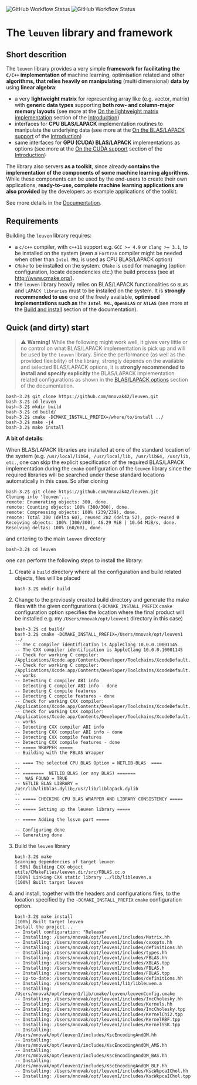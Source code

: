 ![GitHub Workflow Status](https://img.shields.io/github/workflow/status/mnovak42/leuven/cpu-build?label=leuven%3A%20CPU-build%20%26%20tests&logo=GitHub&logoColor=blue&style=plastic)
![GitHub Workflow Status](https://img.shields.io/github/workflow/status/mnovak42/leuven/CUDA-ubuntu-build?label=leuven%3A%20CUDA%20build&logo=GitHub&logoColor=blue&style=plastic)

# The `leuven` library and framework

## Short descrition

The `leuven` library provides a very simple **framework for facilitating the `C/C++` implementation of** machine learning, optimisation related and other **algorithms, that relies heavily on manipulating** (multi dimensional) **data by** using **linear algebra**:

 - a very **lightweight matrix** for representing array like (e.g. vector, matrix) with **generic data types** supporting **both row- and column-major memory layouts** (see more at the [On the lightweight matrix implementation](On-the-lightweight-matrix-implementation) section of the [Introduction](Introduction))
 - interfaces for **CPU BLAS/LAPACK** implementation routines to manipulate the underlying data (see more at the [On the BLAS/LAPACK support](On-the-BLAS/LAPACK-support) of the [Introduction](Introduction))
 - same interfaces for **GPU (CUDA) BLAS/LAPACK** implementations as options (see more at the [On the CUDA support](On-the-CUDA-support) section of the [Introduction](Introduction))  
 
 
 The library also servers **as a toolkit**, since already **contains the implementation of the components of some machine learning algorithms**. While these components can be used by the end-users to create their own applications, **ready-to-use, complete machine learning applications are
 also provided** by the developers as example applications of the toolkit.

 See more details in the [Documentation](doc).


## Requirements

Building the `leuven` library requires:

 - a `c/c++` compiler, with `c++11` support e.g. `GCC >= 4.9` or `clang >= 3.1`, to be installed on the system (even a `Fortran` compiler might be needed when other than `Intel MKL` is used as CPU BLAS/LAPACK option)
 - `CMake` to be installed on the system. `CMake` is used for managing (option configuration, locate dependencies etc.) the build process (see at http://www.cmake.org/).
 - the `leuven` library heavily relies on BLAS/LAPACK functionalities so `BLAS` and `LAPACK libraries` must to be installed on the system. It is **strongly recommended to use** one of the freely available, **optimised implementations such as** the **`Intel MKL`, `OpenBLAS`** or **`ATLAS`** (see more at the [Build and install](doc) section of the documentation).


## Quick (and dirty) start

> :warning: **Warning!** While the following might work well, it gives very little or no control on what BLAS/LAPACK implementation is pick up and will be used by the `leuven` library. Since the performance (as well as the provided flexibility) of the library, strongly depends on the available and selected BLAS/LAPACK options, it is **strongly recommended to install and specify explicitly** the BLAS/LAPACK implementation related configurations as shown in the [BLAS/LAPACK options](doc) section of the documentation.

    bash-3.2$ git clone https://github.com/mnovak42/leuven.git
    bash-3.2$ cd leuven
    bash-3.2$ mkdir build
    bash-3.2$ cd build/
    bash-3.2$ cmake -DCMAKE_INSTALL_PREFIX=/where/to/install ../
    bash-3.2$ make -j4
    bash-3.2$ make install

**A bit of details**:

When BLAS/LAPACK libraries are installed at one of the standard location of the system (e.g. `/usr/local/lib64, /usr/local/lib, /usr/lib64, /usr/lib, etc.`, one can skip the explicit specification of the required BLAS/LAPACK implementation during the `cmake` configuration of the `leuven` library since the required libraries will be searched under these standard locations automatically in this case. So after cloning  

    bash-3.2$ git clone https://github.com/mnovak42/leuven.git
    Cloning into 'leuven'...
    remote: Enumerating objects: 300, done.
    remote: Counting objects: 100% (300/300), done.
    remote: Compressing objects: 100% (239/239), done.
    remote: Total 300 (delta 60), reused 282 (delta 52), pack-reused 0
    Receiving objects: 100% (300/300), 46.29 MiB | 10.64 MiB/s, done.
    Resolving deltas: 100% (60/60), done.

and entering to the main `leuven` directory 

    bash-3.2$ cd leuven

one can perform the following steps to install the library:

1. Create a `build` directory where all the configuration and build related objects, files will be placed
  
       bash-3.2$ mkdir build

2. Change to the previously created build directory and generate the make files with the given configurations (`-DCMAKE_INSTALL_PREFIX` `cmake` configuration option specifies the location where the final product will be installed e.g. my `/Users/mnovak/opt/leuven1` directory in this case)

       bash-3.2$ cd build/
       bash-3.2$ cmake -DCMAKE_INSTALL_PREFIX=/Users/mnovak/opt/leuven1 ../
       -- The C compiler identification is AppleClang 10.0.0.10001145
       -- The CXX compiler identification is AppleClang 10.0.0.10001145
       -- Check for working C compiler: /Applications/Xcode.app/Contents/Developer/Toolchains/XcodeDefault.xctoolchain/usr/bin/cc
       -- Check for working C compiler: /Applications/Xcode.app/Contents/Developer/Toolchains/XcodeDefault.xctoolchain/usr/bin/cc -- works
       -- Detecting C compiler ABI info
       -- Detecting C compiler ABI info - done
       -- Detecting C compile features
       -- Detecting C compile features - done
       -- Check for working CXX compiler: /Applications/Xcode.app/Contents/Developer/Toolchains/XcodeDefault.xctoolchain/usr/bin/c++
       -- Check for working CXX compiler: /Applications/Xcode.app/Contents/Developer/Toolchains/XcodeDefault.xctoolchain/usr/bin/c++ -- works
       -- Detecting CXX compiler ABI info
       -- Detecting CXX compiler ABI info - done
       -- Detecting CXX compile features
       -- Detecting CXX compile features - done
       -- ===== WRAPPER ===== 
       -- Building with the FBLAS Wrapper

       -- ==== The selected CPU BLAS Option = NETLIB-BLAS  ==== 
       --  
       -- ========  NETLIB BLAS (or any BLAS) ======= 
       --  WAS FOUND = TRUE
       -- NETLIB BLAS LIBRARY = /usr/lib/libblas.dylib;/usr/lib/liblapack.dylib
       --  
       -- ===== CHECKING CPU BLAS WRAPPER AND LIBRARY CONSISTENCY =====
       --  
       -- ===== Setting up the leuven library =====

       -- ===== Adding the lssvm part ===== 

       -- Configuring done
       -- Generating done
    
3. Build the `leuven` library 

       bash-3.2$ make 
       Scanning dependencies of target leuven
       [ 50%] Building CXX object utils/CMakeFiles/leuven.dir/src/FBLAS.cc.o
       [100%] Linking CXX static library ../lib/libleuven.a
       [100%] Built target leuven

4. and install, together with the headers and configurations files, to the location specified by the `-DCMAKE_INSTALL_PREFIX` `cmake` configuration option.  


       bash-3.2$ make install
       [100%] Built target leuven
       Install the project...
       -- Install configuration: "Release"
       -- Installing: /Users/mnovak/opt/leuven1/includes/Matrix.hh
       -- Installing: /Users/mnovak/opt/leuven1/includes/cxxopts.hh
       -- Installing: /Users/mnovak/opt/leuven1/includes/definitions.hh
       -- Installing: /Users/mnovak/opt/leuven1/includes/types.hh
       -- Installing: /Users/mnovak/opt/leuven1/includes/FBLAS.hh
       -- Installing: /Users/mnovak/opt/leuven1/includes/XBLAS.tpp
       -- Installing: /Users/mnovak/opt/leuven1/includes/FBLAS.h
       -- Installing: /Users/mnovak/opt/leuven1/includes/FBLAS.tpp
       -- Up-to-date: /Users/mnovak/opt/leuven1/includes/definitions.hh
       -- Installing: /Users/mnovak/opt/leuven1/lib/libleuven.a
       -- Installing: /Users/mnovak/opt/leuven1/lib/cmake/leuven/leuvenConfig.cmake
       -- Installing: /Users/mnovak/opt/leuven1/includes/IncCholesky.hh
       -- Installing: /Users/mnovak/opt/leuven1/includes/Kernels.hh
       -- Installing: /Users/mnovak/opt/leuven1/includes/IncCholesky.tpp
       -- Installing: /Users/mnovak/opt/leuven1/includes/KernelChi2.tpp
       -- Installing: /Users/mnovak/opt/leuven1/includes/KernelRBF.tpp
       -- Installing: /Users/mnovak/opt/leuven1/includes/KernelSSK.tpp
       -- Installing: /Users/mnovak/opt/leuven1/includes/KscEncodingAndQM.hh
       -- Installing: /Users/mnovak/opt/leuven1/includes/KscEncodingAndQM_AMS.hh
       -- Installing: /Users/mnovak/opt/leuven1/includes/KscEncodingAndQM_BAS.hh
       -- Installing: /Users/mnovak/opt/leuven1/includes/KscEncodingAndQM_BLF.hh
       -- Installing: /Users/mnovak/opt/leuven1/includes/KscWkpcaIChol.hh
       -- Installing: /Users/mnovak/opt/leuven1/includes/KscWkpcaIChol.tpp



